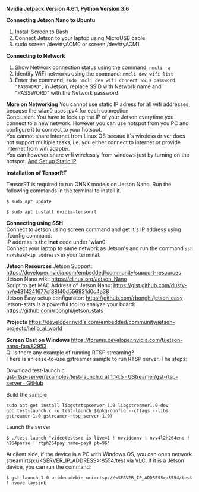 **Nvidia Jetpack Version 4.6.1, Python Version 3.6**

**Connecting Jetson Nano to Ubuntu**

1. Install Screen to Bash
2. Connect Jetson to your laptop using MicroUSB cable
3. sudo screen /dev/ttyACM0 or screen /dev/ttyACM1

**Connecting to Network**

1. Show Network connection status using the command: ```nmcli -a```
1. Identify WiFi networks using the command: ```nmcli dev wifi list```
2. Enter the command, ```sudo nmcli dev wifi connect SSID password "PASSWORD"```, in Jetson, replace SSID with Network name and "PASSWORD" with the Network password

**More on Networking**
You cannot use static IP adress for all wifi addresses, because the wlan0 uses ipv4 for each connection  
Conclusion: You have to look up the IP of your Jetson everytime you connect to a new network. However you can use hotspot from you PC and configure it to connect to your hotspot.  
You cannot share internet from Linux OS becaue it's wireless driver does not support multiple tasks, i.e. you either connect to internet or provide internet from wifi adapter.  
You can however share wifi wirelessly from windows just by turning on the hotspot. [And Set up Static IP](https://forums.developer.nvidia.com/t/jetson-nano-faq/82953#p-410022-q-how-to-set-static-ip-on-jetson-nano-29)


**Installation of TensorRT**

TensorRT is required to run ONNX models on Jetson Nano.
Run the following commands in the terminal to install it.

`$ sudo apt update`

`$ sudo apt install nvidia-tensorrt`

**Connecting using SSH**  
Connect to Jetson using screen command and get it's IP address using ifconfig command.  
IP address is the **inet** code under 'wlan0'  
Connect your laptop to same network as Jetson's and run the command 
`ssh rakshak@<ip address>` 
in your terminal.

**Jetson Resources**
Jetson Support: https://developer.nvidia.com/embedded/community/support-resources  
Jetson Nano wiki: https://elinux.org/Jetson_Nano  
Script to get MAC Address of Jetson Nano: https://gist.github.com/dusty-nv/e4314241677cf38f40d556931d0c4a38  
Jetson Easy setup configurator: https://github.com/rbonghi/jetson_easy  
jetson-stats is a powerful tool to analyze your board: https://github.com/rbonghi/jetson_stats  

**Projects**
https://developer.nvidia.com/embedded/community/jetson-projects/hello_ai_world

**Screen Cast on Windows**
https://forums.developer.nvidia.com/t/jetson-nano-faq/82953  
Q: Is there any example of running RTSP streaming?  
There is an ease-to-use gstreamer sample to run RTSP server. The steps:  

Download test-launch.c  
[gst-rtsp-server/examples/test-launch.c at 1.14.5 · GStreamer/gst-rtsp-server · GitHub](https://github.com/GStreamer/gst-rtsp-server/blob/1.14.5/examples/test-launch.c)

Build the sample

```
sudo apt-get install libgstrtspserver-1.0 libgstreamer1.0-dev
gcc test-launch.c -o test-launch $(pkg-config --cflags --libs gstreamer-1.0 gstreamer-rtsp-server-1.0)
```
Launch the server
```
$ ./test-launch "videotestsrc is-live=1 ! nvvidconv ! nvv4l2h264enc ! h264parse ! rtph264pay name=pay0 pt=96"
```
At client side, if the device is a PC with Windows OS, you can open network stream rtsp://<SERVER_IP_ADDRESS>:8554/test via VLC. If it is a Jetson device, you can run the command:
```
$ gst-launch-1.0 uridecodebin uri=rtsp://<SERVER_IP_ADDRESS>:8554/test ! nvoverlaysink
```
